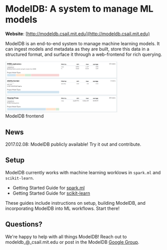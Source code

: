 # ModelDB: A system to manage ML models
**Website**: [http://modeldb.csail.mit.edu](http://modeldb.csail.mit.edu)

ModelDB is an end-to-end system to manage machine learning models. It can ingest models and metadata as they are built, store this data in a structured format, and surface it through a web-frontend for rich querying.

<img src="docs/getting_started/images/frontend-1.png" width="70%"><br>
ModelDB frontend



## News
2017.02.08: ModelDB publicly available! Try it out and contribute.

## Setup

ModelDB currently works with machine learning worklows in ```spark.ml``` and ```scikit-learn```.
- Getting Started Guide for [spark.ml](https://github.com/mitdbg/modeldb/blob/master/docs/getting_started/spark_ml.md)
- Getting Started Guide for [scikit-learn](https://github.com/mitdbg/modeldb/blob/master/docs/getting_started/scikit_learn.md)

These guides include instructions on setup, building ModelDB, and incorporating ModelDB into ML workflows. Start there!

## Questions?
We're happy to help with all things ModelDB! Reach out to modeldb\_@\_csail.mit.edu or post in the ModelDB [Google Group](https://groups.google.com/forum/#!forum/modeldb).
